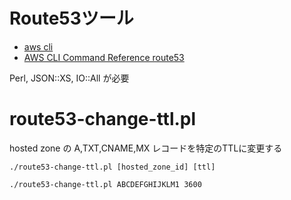 # Route53ツール

* [aws cli](https://aws.amazon.com/jp/cli/)
* [AWS CLI Command Reference route53](http://docs.aws.amazon.com/cli/latest/reference/route53/)

Perl, JSON::XS, IO::All が必要

# route53-change-ttl.pl
hosted zone の A,TXT,CNAME,MX レコードを特定のTTLに変更する

	./route53-change-ttl.pl [hosted_zone_id] [ttl]

	./route53-change-ttl.pl ABCDEFGHIJKLM1 3600

